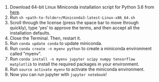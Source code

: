 1. Download 64-bit Linux Miniconda installation script for Python 3.6 from [here](https://conda.io/miniconda.html).
2. Run `sh <path-to-folder>/Miniconda3-latest-Linux-x86_64.sh`
3. Scroll through the license (press the space bar to move through quickly), type ‘yes’ to approve the terms, and then accept all the installation defaults.
4. Close the Terminal. Then, restart it.
5. Run `conda update conda` to update miniconda.
6. Run `conda create -n myenv python` to create a miniconda environment called "myenv".
5. Run `conda install -n myenv jupyter scipy numpy tensorflow matplotlib` to install the required packages in your environment.
7. Run `source activate myenv` to activate the miniconda environment.
7. Now you can run jupyter with `jupyter notebook`!

